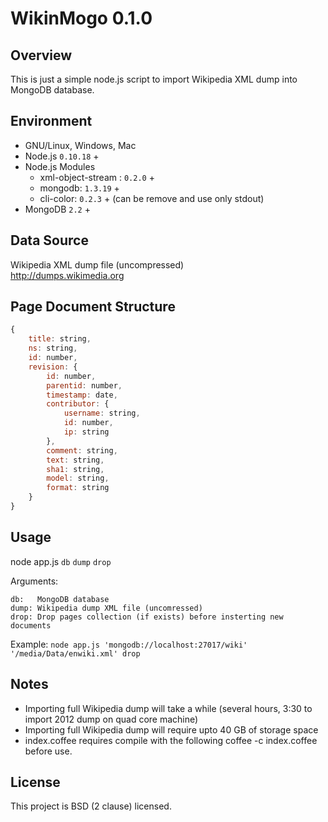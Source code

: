 WikinMogo 0.1.0
==============

Overview
--------

This is just a simple node.js script to import Wikipedia XML dump into MongoDB database.

Environment
-----------

* GNU/Linux, Windows, Mac
* Node.js `0.10.18` +
* Node.js Modules
  * xml-object-stream : `0.2.0` +
  * mongodb: `1.3.19` +
  * cli-color: `0.2.3` + (can be remove and use only stdout)
* MongoDB `2.2` +

Data Source
-----------

Wikipedia XML dump file (uncompressed)  
http://dumps.wikimedia.org

Page Document Structure
-----------------------
````js
{
	title: string,
	ns: string,
	id: number,
	revision: {
	    id: number,
	    parentid: number,
	    timestamp: date,
	    contributor: {
	        username: string,
	        id: number,
	        ip: string
	    },
	    comment: string,
	    text: string,
	    sha1: string,
	    model: string,
	    format: string
	}
}
````

Usage
-----

node app.js `db` `dump` `drop`

Arguments:
````
db:   MongoDB database
dump: Wikipedia dump XML file (uncomressed)
drop: Drop pages collection (if exists) before insterting new documents
````
Example:
`node app.js 'mongodb://localhost:27017/wiki' '/media/Data/enwiki.xml' drop`

Notes
-----

* Importing full Wikipedia dump will take a while (several hours, 3:30 to import 2012 dump on quad core machine)
* Importing full Wikipedia dump will require upto 40 GB of storage space
* index.coffee requires compile with the following coffee -c index.coffee before use.

License
-------

This project is BSD (2 clause) licensed.
